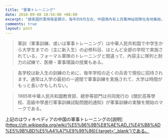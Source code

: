 ```yaml
---
title: "軍事トレーニング"
date: 2016-09-08 18:54:00 +08:00
excerpt: "據美國的軍用衛星顯示，每年的9月左右，中國境內有上百萬神祕部隊在各地集結，半個月後神祕消失。美國投入上億美元軍費進行研究，最後得出結論：開學軍訓。 "
comments: true
layout: post
---
```


> 軍訓（軍事訓練、或いは軍事トレーニング）は中華人民共和国で中学生から大学生までの（主に新入生）の必修科目、ほとんど全部の学校で実施されている，フォーマル軍隊のトレーニングと間違って、內容主に隊列と耐力の試練で、医療・軍事理論の授業もある。

> 各学校は新入生の訓練のために、毎年学校の近くの兵舎で現役に招待されます。通常は入学の最初の一週間で軍事訓練を実施されて、大学は時間がもっと長いかもしれない。

> 1985年中華人民共和國教育部、總參等部門は共同発行の《關於高等學校、高級中學進行軍事訓練試點問題的通知》が軍事訓練の実験を開始のマークである。

上記のはウィキペディアの中国の軍事トレーニングの[説明](https://zh.wikipedia.org/wiki/%E5%86%9B%E8%AE%AD_(%E4%B8%AD%E5%9B%BD%E5%A4%A7%E9%99%86){:target='_blank'}である。